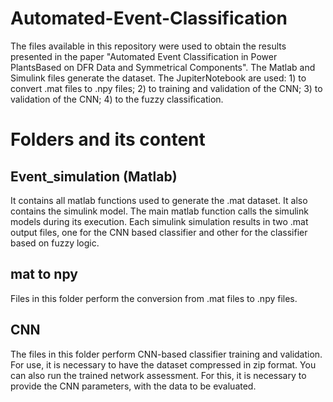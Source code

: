 # Automated-Event-Classification
The files available in this repository were used to obtain the results presented in the paper "Automated Event Classification in Power PlantsBased on DFR Data and Symmetrical Components". The Matlab and Simulink files generate the dataset. The JupiterNotebook are used: 1) to convert .mat files to .npy files; 2) to training and validation of the CNN; 3) to validation of the CNN; 4) to the fuzzy classification.

# Folders and its content
## Event_simulation (Matlab)
It contains all matlab functions used to generate the .mat dataset. It also contains the simulink model. The main matlab function calls the simulink models during its execution. Each simulink simulation results in two .mat output files, one for the CNN based classifier and other for the classifier based on fuzzy logic.

## mat to npy
Files in this folder perform the conversion from .mat files to .npy files.

## CNN
The files in this folder perform CNN-based classifier training and validation. For use, it is necessary to have the dataset compressed in zip format. You can also run the trained network assessment. For this, it is necessary to provide the CNN parameters, with the data to be evaluated.

